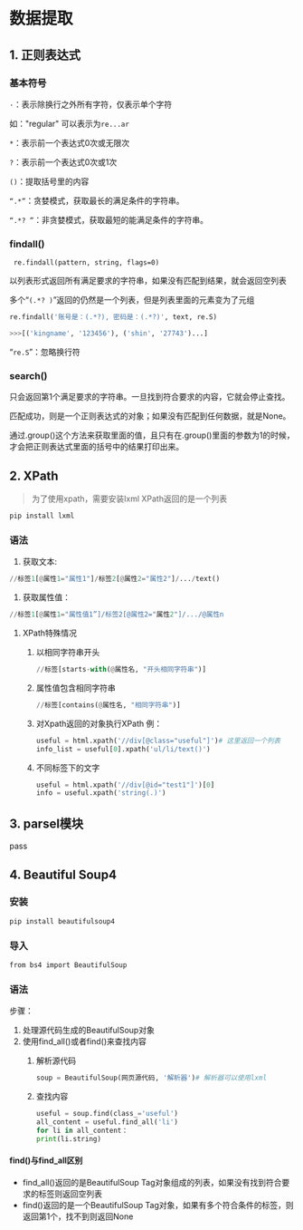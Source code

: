 # 数据提取

## 1. 正则表达式

### 基本符号

`·`：表示除换行之外所有字符，仅表示单个字符

如："regular" 可以表示为`re...ar`

`*`：表示前一个表达式0次或无限次

`?`：表示前一个表达式0次或1次

`()`：提取括号里的内容

`“.*”`：贪婪模式，获取最长的满足条件的字符串。

`“.*? ”`：非贪婪模式，获取最短的能满足条件的字符串。

### findall()

```
 re.findall(pattern, string, flags=0)
```

以列表形式返回所有满足要求的字符串，如果没有匹配到结果，就会返回空列表

多个“`(.*? )`”返回的仍然是一个列表，但是列表里面的元素变为了元组

```python
re.findall('账号是：(.*?), 密码是：(.*?)', text, re.S)

>>>[('kingname', '123456'), ('shin', '27743')...]
```

“`re.S`”：忽略换行符

### search()

只会返回第1个满足要求的字符串。一旦找到符合要求的内容，它就会停止查找。

匹配成功，则是一个正则表达式的对象；如果没有匹配到任何数据，就是None。

通过.group()这个方法来获取里面的值，且只有在.group()里面的参数为1的时候，才会把正则表达式里面的括号中的结果打印出来。

## 2. XPath

> 为了使用xpath，需要安装lxml XPath返回的是一个列表

`pip install lxml`

### 语法

1. 获取文本:

```python
//标签1[@属性1="属性1"]/标签2[@属性2="属性2"]/.../text()
```

1. 获取属性值：

```python
//标签1[@属性1="属性值1”]/标签2[@属性2="属性2"]/.../@属性n
```

1. XPath特殊情况
   1.  以相同字符串开头

       ```python
       //标签[starts-with(@属性名, "开头相同字符串")]
       ```
   2.  属性值包含相同字符串

       ```python
       //标签[contains(@属性名, "相同字符串")]
       ```
   3.  对Xpath返回的对象执行XPath 例：

       ```python
       useful = html.xpath('//div[@class="useful"]')# 这里返回一个列表
       info_list = useful[0].xpath('ul/li/text()')
       ```
   4.  不同标签下的文字

       ```python
       useful = html.xpath('//div[@id="test1"]')[0]
       info = useful.xpath('string(.)')
       ```

## 3. parsel模块

pass

## 4. Beautiful Soup4

### 安装

`pip install beautifulsoup4`

### 导入

`from bs4 import BeautifulSoup`

### 语法

步骤：

1. 处理源代码生成的BeautifulSoup对象
2. 使用find_all()或者find()来查找内容
   1.  解析源代码

       ```python
       soup = BeautifulSoup(网页源代码, '解析器')# 解析器可以使用lxml
       ```
   2.  查找内容

       ```python
       useful = soup.find(class_='useful')
       all_content = useful.find_all('li')
       for li in all_content：
       print(li.string)
       ```

#### find()与find_all区别

* find_all()返回的是BeautifulSoup Tag对象组成的列表，如果没有找到符合要求的标签则返回空列表
* find()返回的是一个BeautifulSoup Tag对象，如果有多个符合条件的标签，则返回第1个，找不到则返回None
